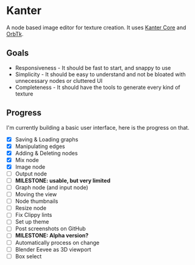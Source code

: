 # Kanter
A node based image editor for texture creation. It uses [Kanter Core](https://github.com/lukors/kanter_core) and [OrbTk](https://github.com/redox-os/orbtk).

## Goals
- Responsiveness - It should be fast to start, and snappy to use
- Simplicity - It should be easy to understand and not be bloated with unnecessary nodes or cluttered UI
- Completeness - It should have the tools to generate every kind of texture

## Progress
I'm currently building a basic user interface, here is the progress on that.

- [x] Saving & Loading graphs
- [x] Manipulating edges
- [x] Adding & Deleting nodes
- [x] Mix node
- [x] Image node
- [ ] Output node
- [ ] **MILESTONE: usable, but very limited**
- [ ] Graph node (and input node)
- [ ] Moving the view
- [ ] Node thumbnails
- [ ] Resize node
- [ ] Fix Clippy lints
- [ ] Set up theme
- [ ] Post screenshots on GitHub
- [ ] **MILESTONE: Alpha version?**
- [ ] Automatically process on change
- [ ] Blender Eevee as 3D viewport
- [ ] Box select
